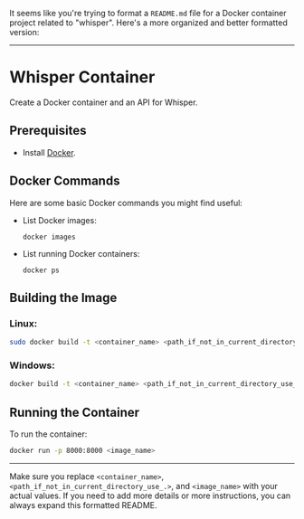 It seems like you're trying to format a `README.md` file for a Docker container project related to "whisper". Here's a more organized and better formatted version:

---

# Whisper Container

Create a Docker container and an API for Whisper.

## Prerequisites

- Install [Docker](https://www.docker.com/get-started).

## Docker Commands

Here are some basic Docker commands you might find useful:

- List Docker images: 
  ```
  docker images
  ```

- List running Docker containers: 
  ```
  docker ps
  ```

## Building the Image

### Linux:
```bash
sudo docker build -t <container_name> <path_if_not_in_current_directory_use_.>
```

### Windows:
```bash
docker build -t <container_name> <path_if_not_in_current_directory_use_.>
```

## Running the Container

To run the container:
```bash
docker run -p 8000:8000 <image_name>
```

---

Make sure you replace `<container_name>`, `<path_if_not_in_current_directory_use_.>`, and `<image_name>` with your actual values. If you need to add more details or more instructions, you can always expand this formatted README.